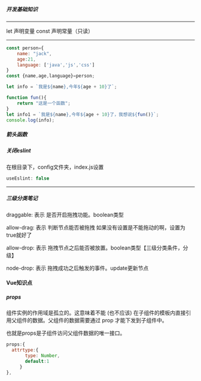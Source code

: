 ##### 开发基础知识
***
let 声明变量
const 声明常量（只读）
***
```javascript
const person={
    name: "jack",
    age:21,
    language: ['java','js','css']
}
const {name,age,language}=person;

let info = `我是${name},今年${age + 10}了`;

function fun(){
    return "这是一个函数";
}
let info1 = `我是${name},今年${age + 10}了，我想说${fun()}`;
console.log(info);
```

##### 箭头函数

##### 关闭eslint
在根目录下，config文件夹，index.js设置
```javascript
useEslint: false
```
***
##### 三级分类笔记
draggable: 表示 是否开启拖拽功能。boolean类型

allow-drag: 表示 判断节点能否被拖拽 如果没有设置是不能拖动的啊，设置为true就好了

allow-drop: 表示 拖拽节点之后能否被放置。boolean类型【三级分类条件，分级】

node-drop: 表示 拖拽成功之后触发的事件。update更新节点


#### Vue知识点

##### props
组件实例的作用域是孤立的。这意味着不能 (也不应该) 在子组件的模板内直接引用父组件的数据。父组件的数据需要通过 prop 才能下发到子组件中。

也就是props是子组件访问父组件数据的唯一接口。
```javascript
props:{
  attrtype:{
       type: Number,
       default:1
     }
},
```

